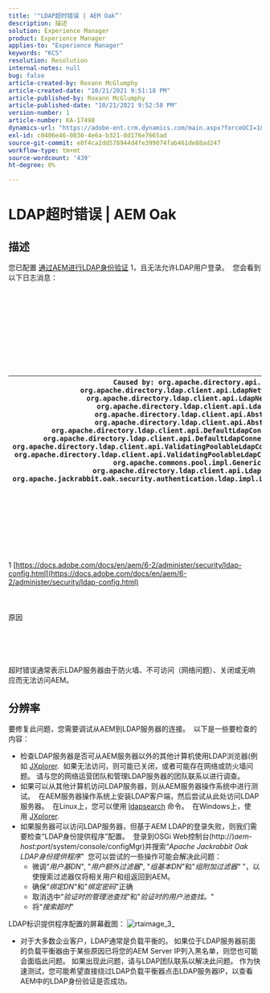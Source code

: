 ```yaml
---
title: '"LDAP超时错误 | AEM Oak”'
description: 描述
solution: Experience Manager
product: Experience Manager
applies-to: "Experience Manager"
keywords: "KCS"
resolution: Resolution
internal-notes: null
bug: false
article-created-by: Roxann McGlumphy
article-created-date: "10/21/2021 9:51:18 PM"
article-published-by: Roxann McGlumphy
article-published-date: "10/21/2021 9:52:58 PM"
version-number: 1
article-number: KA-17498
dynamics-url: "https://adobe-ent.crm.dynamics.com/main.aspx?forceUCI=1&pagetype=entityrecord&etn=knowledgearticle&id=72595e04-b932-ec11-b6e5-000d3a5ba97a"
exl-id: c0406e46-0830-4e6a-b321-0d176e7665ad
source-git-commit: e8f4ca2dd578944d4fe399074fab461de88ad247
workflow-type: tm+mt
source-wordcount: '439'
ht-degree: 0%

---
```


# LDAP超时错误 | AEM Oak

## 描述


您已配置 [通过AEM进行LDAP身份验证](https://docs.adobe.com/docs/en/aem/6-2/administer/security/ldap-config.html) 1，且无法允许LDAP用户登录。  您会看到以下日志消息：
<br><br><br><br><br> <br><br> <br><br><br><br>

| `Caused by: org.apache.directory.api.ldap.model.exception.LdapException: TimeOut occurred``at org.apache.directory.ldap.client.api.LdapNetworkConnection.writeRequest(LdapNetworkConnection.java:4106)``at org.apache.directory.ldap.client.api.LdapNetworkConnection.bindAsync(LdapNetworkConnection.java:1290)``at org.apache.directory.ldap.client.api.LdapNetworkConnection.bind(LdapNetworkConnection.java:1188)``at org.apache.directory.ldap.client.api.AbstractLdapConnection.bind(AbstractLdapConnection.java:127)``at org.apache.directory.ldap.client.api.AbstractLdapConnection.bind(AbstractLdapConnection.java:112)``at org.apache.directory.ldap.client.api.DefaultLdapConnectionFactory.bindConnection(DefaultLdapConnectionFactory.java:64)``at org.apache.directory.ldap.client.api.DefaultLdapConnectionFactory.newLdapConnection(DefaultLdapConnectionFactory.java:107)``at org.apache.directory.ldap.client.api.ValidatingPoolableLdapConnectionFactory.makeObject(ValidatingPoolableLdapConnectionFactory.java:133)``at org.apache.directory.ldap.client.api.ValidatingPoolableLdapConnectionFactory.makeObject(ValidatingPoolableLdapConnectionFactory.java:59)``at org.apache.commons.pool.impl.GenericObjectPool.borrowObject(GenericObjectPool.java:1188)``at org.apache.directory.ldap.client.api.LdapConnectionPool.getConnection(LdapConnectionPool.java:123)``at org.apache.jackrabbit.oak.security.authentication.ldap.impl.LdapIdentityProvider.connect(LdapIdentityProvider.java:771)``... 57 common frames omitted` |
| --- |

<br><br><br><br><br> <br><br>
1 [https://docs.adobe.com/docs/en/aem/6-2/administer/security/ldap-config.html](https://docs.adobe.com/docs/en/aem/6-2/administer/security/ldap-config.html)
<br><br><br><br>原因<br><br><br><br><br><br>
超时错误通常表示LDAP服务器由于防火墙、不可访问（网络问题）、关闭或无响应而无法访问AEM。


## 分辨率


要修复此问题，您需要调试从AEM到LDAP服务器的连接。  以下是一些要检查的内容：

- 检查LDAP服务器是否可从AEM服务器以外的其他计算机使用LDAP浏览器(例如 [JXplorer](http://jxplorer.org/).  如果无法访问，则可能已关闭，或者可能存在网络或防火墙问题。 请与您的网络运营团队和管理LDAP服务器的团队联系以进行调查。
- 如果可以从其他计算机访问LDAP服务器，则从AEM服务器操作系统中进行测试。  在AEM服务器操作系统上安装LDAP客户端，然后尝试从此处访问LDAP服务器。  在Linux上，您可以使用 [ldapsearch](https://access.redhat.com/documentation/en-US/Red_Hat_Directory_Server/8.2/html/Administration_Guide/Examples-of-common-ldapsearches.html) 命令。  在Windows上，使用 [JXplorer](http://jxplorer.org/).
- 如果服务器可以访问LDAP服务器，但基于AEM LDAP的登录失败，则我们需要检查“LDAP身份提供程序”配置。  登录到OSGi Web控制台(http://)*aem-host:port*/system/console/configMgr)并搜索“*Apache Jackrabbit Oak LDAP身份提供程序*&quot;  您可以尝试的一些操作可能会解决此问题：
   - 微调“*用户基DN*&quot;, &quot;*用户额外过滤器*&quot;, &quot;*组基本DN*&quot;和&quot;*组附加过滤器*“ ”，以使搜索过滤器仅将相关用户和组返回到AEM。
   - 确保“*绑定DN*&quot;和&quot;*绑定密码*&quot;正确
   - 取消选中“*验证时的管理池查找*&quot;和&quot;*验证时的用户池查找。*&quot;
   - 将“*搜索超时*&quot;


LDAP标识提供程序配置的屏幕截图：
![rtaimage_3_](https://helpx.adobe.com/content/dam/help/en/experience-manager/kb/LDAP-error/jcr%3acontent/main-pars/image/rtaimage_3_.png "rtaimage_3_")
- 对于大多数企业客户，LDAP通常是负载平衡的。 如果位于LDAP服务器前面的负载平衡器由于某些原因已将您的AEM Server IP列入黑名单，则您也可能会面临此问题。 如果出现此问题，请与LDAP团队联系以解决此问题。 作为快速测试，您可能希望直接绕过LDAP负载平衡器点击LDAP服务器IP，以查看AEM中的LDAP身份验证是否成功。
